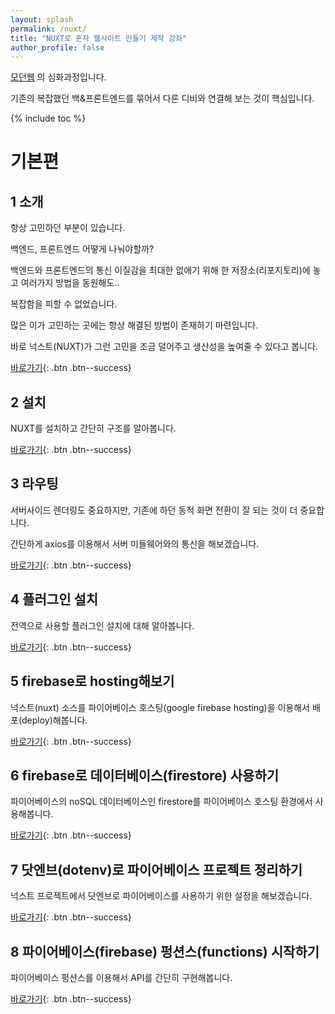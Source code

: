 ```yaml
---
layout: splash
permalink: /nuxt/
title: "NUXT로 혼자 웹사이트 만들기 제작 강좌"
author_profile: false
---
```


[모던웹](/nemv/) 의 심화과정입니다.

기존의 복잡했던 백&프론트엔드를 묶어서 다른 디비와 연결해 보는 것이 핵심입니다.

{% include toc %}

# 기본편

## 1 소개

항상 고민하던 부분이 있습니다.

백엔드, 프론트엔드 어떻게 나눠야할까?

백엔드와 프론트엔드의 통신 이질감을 최대한 없애기 위해 한 저장소(리포지토리)에 놓고 여러가지 방법을 동원해도..

복잡함을 피할 수 없었습니다.

많은 이가 고민하는 곳에는 항상 해결된 방법이 존재하기 마련입니다.

바로 넉스트(NUXT)가 그런 고민을 조금 덜어주고 생산성을 높여줄 수 있다고 봅니다.

[바로가기](/nuxt/nuxt-001-intro/){: .btn .btn--success}

## 2 설치

NUXT를 설치하고 간단히 구조를 알아봅니다. 

[바로가기](/nuxt/nuxt-002-install/){: .btn .btn--success}

## 3 라우팅

서버사이드 렌더링도 중요하지만, 기존에 하던 동적 화면 전환이 잘 되는 것이 더 중요합니다.

간단하게 axios를 이용해서 서버 미들웨어와의 통신을 해보겠습니다.

[바로가기](/nuxt/nuxt-003-routing/){: .btn .btn--success}

## 4 플러그인 설치

전역으로 사용할 플러그인 설치에 대해 알아봅니다.

[바로가기](/nuxt/nuxt-004-plugin/){: .btn .btn--success}

## 5 firebase로 hosting해보기

넉스트(nuxt) 소스를 파이어베이스 호스팅(google firebase hosting)을 이용해서 배포(deploy)해봅니다.

[바로가기](/nuxt/nuxt-005-firebase-hosting/){: .btn .btn--success}

## 6 firebase로 데이터베이스(firestore) 사용하기 

파이어베이스의 noSQL 데이터베이스인 firestore를 파이어베이스 호스팅 환경에서 사용해봅니다.

[바로가기](/nuxt/nuxt-006-firebase-firestore/){: .btn .btn--success}

## 7 닷엔브(dotenv)로 파이어베이스 프로젝트 정리하기 

넉스트 프로젝트에서 닷엔브로 파이어베이스를 사용하기 위한 설정을 해보겠습니다.

[바로가기](/nuxt/nuxt-007-firebase-dotenv/){: .btn .btn--success}


## 8 파이어베이스(firebase) 펑션스(functions) 시작하기

파이어베이스 펑션스를 이용해서 API를 간단히 구현해봅니다.

[바로가기](/nuxt/nuxt-008-firebase-functions-start/){: .btn .btn--success}
